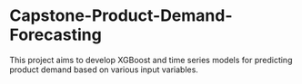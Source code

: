 # Capstone-Product-Demand-Forecasting
This project aims to develop XGBoost and time series models for predicting product demand based on various input variables.
